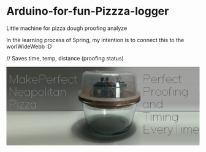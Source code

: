# Arduino-for-fun-Pizzza-logger
Little machine for pizza dough proofing analyze

In the learning process of Spring, my intention is to connect this to the worlWideWebb :D 

// Saves time, temp, distance (proofing status)


 <a href="https://ibb.co/0sQNHRN"><img src="https://github.com/SebastianWaltilla/SebastianWaltilla.github.io/blob/master/pizza.jpg?raw=true" alt="Titania-Front" border="0"></a>
